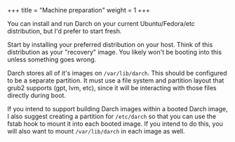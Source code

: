 +++
title = "Machine preparation"
weight = 1
+++

You can install and run Darch on your current Ubuntu/Fedora/etc distribution, but I'd prefer to start fresh.

Start by installing your preferred distribution on your host. Think of this distribution as your "recovery" image. You likely won't be booting into this unless something goes wrong.

Darch stores all of it's images on ```/var/lib/darch```. This should be configured to be a separate partition. It must use a file system and partition layout that grub2 supports (gpt, lvm, etc), since it will be interacting with those files directly during boot.

If you intend to support building Darch images within a booted Darch image, I also suggest creating a partition for ```/etc/darch``` so that you can use the fstab hook to mount it into each booted image. If you intend to do this, you will also want to mount ```/var/lib/darch``` in each image as well.